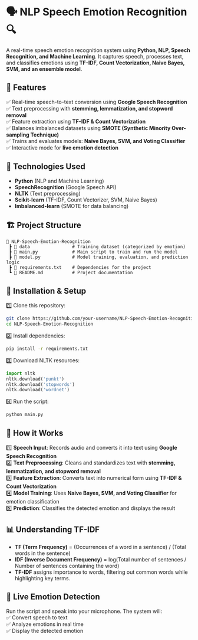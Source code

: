 # 🗣️ NLP Speech Emotion Recognition 🔍  
A real-time speech emotion recognition system using **Python, NLP, Speech Recognition, and Machine Learning**. It captures speech, processes text, and classifies emotions using **TF-IDF, Count Vectorization, Naive Bayes, SVM, and an ensemble model**.  

## 🚀 Features  
✅ Real-time speech-to-text conversion using **Google Speech Recognition**  
✅ Text preprocessing with **stemming, lemmatization, and stopword removal**  
✅ Feature extraction using **TF-IDF & Count Vectorization**  
✅ Balances imbalanced datasets using **SMOTE (Synthetic Minority Over-sampling Technique)**  
✅ Trains and evaluates models: **Naive Bayes, SVM, and Voting Classifier**  
✅ Interactive mode for **live emotion detection**  

## 📌 Technologies Used  
- **Python** (NLP and Machine Learning)  
- **SpeechRecognition** (Google Speech API)  
- **NLTK** (Text preprocessing)  
- **Scikit-learn** (TF-IDF, Count Vectorizer, SVM, Naive Bayes)  
- **Imbalanced-learn** (SMOTE for data balancing)  

## 🏗️ Project Structure  
```
📂 NLP-Speech-Emotion-Recognition
 ┣ 📂 data                # Training dataset (categorized by emotion)
 ┣ 📜 main.py             # Main script to train and run the model
 ┣ 📜 model.py            # Model training, evaluation, and prediction logic
 ┣ 📜 requirements.txt    # Dependencies for the project
 ┗ 📜 README.md           # Project documentation
```

## 🔧 Installation & Setup  
1️⃣ Clone this repository:  
   ```bash
   git clone https://github.com/your-username/NLP-Speech-Emotion-Recognition.git
   cd NLP-Speech-Emotion-Recognition
   ```  
2️⃣ Install dependencies:  
   ```bash
   pip install -r requirements.txt
   ```  
3️⃣ Download NLTK resources:  
   ```python
   import nltk
   nltk.download('punkt')
   nltk.download('stopwords')
   nltk.download('wordnet')
   ```  
4️⃣ Run the script:  
   ```bash
   python main.py
   ```  

## 🧠 How it Works  
1️⃣ **Speech Input**: Records audio and converts it into text using **Google Speech Recognition**  
2️⃣ **Text Preprocessing**: Cleans and standardizes text with **stemming, lemmatization, and stopword removal**  
3️⃣ **Feature Extraction**: Converts text into numerical form using **TF-IDF & Count Vectorization**  
4️⃣ **Model Training**: Uses **Naive Bayes, SVM, and Voting Classifier** for emotion classification  
5️⃣ **Prediction**: Classifies the detected emotion and displays the result  

## 📊 Understanding TF-IDF  
- **TF (Term Frequency)** = (Occurrences of a word in a sentence) / (Total words in the sentence)  
- **IDF (Inverse Document Frequency)** = log(Total number of sentences / Number of sentences containing the word)  
- **TF-IDF** assigns importance to words, filtering out common words while highlighting key terms.  

## 🎤 Live Emotion Detection  
Run the script and speak into your microphone. The system will:  
✅ Convert speech to text  
✅ Analyze emotions in real time  
✅ Display the detected emotion  

  



 
